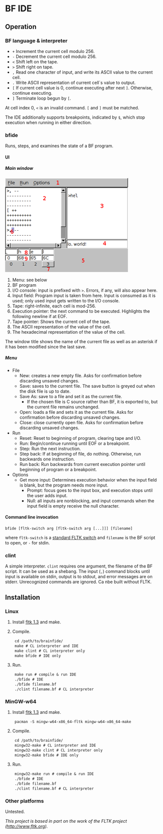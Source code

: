 BF IDE
======

Operation
---------

### BF language & interpreter
 
* `+` Increment the current cell modulo 256.
* `-`  Decrement the current cell modulo 256.
* `<`  Shift left on the tape.
* `>`  Shift right on tape.
* `,`  Read one character of input, and write its ASCII value to the current cell.
* `.`  Write ASCII representation of current cell`s value to output.
* `[`  If current cell value is 0, continue executing after next `]`. Otherwise, continue executing.
* `]`  Terminate loop begun by `[`.

At cell index 0, `<` is an invalid command. `[` and `]` must be matched.

The IDE additionally supports breakpoints, indicated by `$`, which stop execution when running in either direction.

### bfide

Runs, steps, and examines the state of a BF program.

#### UI

##### Main window

![bfide UI](ui.png)

1. Menu: see below
2. BF program
3. I/O console: input is prefixed with `>`. Errors, if any, will also appear here.
4. Input field: Program input is taken from here. Input is consumed as it is used; only used input gets written to the I/O console.
5. Tape: right-infinite, each cell is mod-256.
6. Execution pointer: the next command to be executed. Highlights the following newline if at EOF.
7. Tape pointer: Shows the current cell of the tape.
8. The ASCII representation of the value of the cell.
9. The hexadecimal representation of the value of the cell.

The window title shows the name of the current file as well as an asterisk if it has been modified since the last save.

##### Menu

* File
    * New: creates a new empty file. Asks for confirmation before discarding unsaved changes.
    * Save: saves to the current file. The save button is greyed out when the disk file is up to date.
    * Save As: save to a file and set it as the current file.
        * If the chosen file is C source rather than BF, it is exported to, but the current file remains unchanged.
    * Open: loads a file and sets it as the current file. Asks for confirmation before discarding unsaved changes.
    * Close: close currently open file. Asks for confirmation before discarding unsaved changes.
* Run
    * Reset: Reset to beginning of program, clearing tape and I/O.
    * Run: Begin/continue running until EOF or a breakpoint.
    * Step: Run the next instruction.
    * Step back: If at beginning of file, do nothing. Otherwise, run backwards one instruction.
    * Run back: Run backwards from current execution pointer until beginning of program or a breakpoint.
* Options
    * Get more input: Determines execution behavior when the input field is blank, but the program needs more input.
        * Prompt: focus goes to the input box, and execution stops until the user adds input.
        * Null: all inputs are nonblocking, and input commands when the input field is empty receive the null character.

#### Command line invocation

`bfide [fltk-switch arg [fltk-switch arg [...]]] [filename]`

where `fltk-switch` is a [standard FLTK switch](https://www.fltk.org/doc-1.3/classFl.html#a1576b8c9ca3e900daaa5c36ca0e7ae48) and `filename` is the BF script to open, or `-` for stdin.

### clint <filename>

A simple interpreter. `clint` requires one argument, the filename of the BF script. It can be used as a shebang. The input (`,`) command blocks until input is available on stdin, output is to stdout, and error messages are on stderr. Unrecognized commands are ignored. Ca nbe built without FLTK.


Installation
------------

### Linux

1. Install [fltk 1.3](https://www.fltk.org/software.php) and make.

2. Compile. 

        cd /path/to/brainfide/
        make # CL interpreter and IDE
        make clint # CL interpreter only
        make bfide # IDE only

4. Run.

        make run # compile & run IDE
        ./bfide # IDE
        ./bfide filename.bf
        ./clint filename.bf # CL interpreter

### MinGW-w64

1. Install [fltk 1.3](https://www.fltk.org/software.php) and make.

        pacman -S mingw-w64-x86_64-fltk mingw-w64-x86_64-make

2. Compile.

        cd /path/to/brainfide/
        mingw32-make # CL interpreter and IDE
        mingw32-make clint # CL interpreter only
        mingw32-make bfide # IDE only

4. Run.

        mingw32-make run # compile & run IDE
        ./bfide # IDE
        ./bfide filename.bf
        ./clint filename.bf # CL interpreter


### Other platforms

Untested.

*This project is based in part on the work of the FLTK project (http://www.fltk.org).*